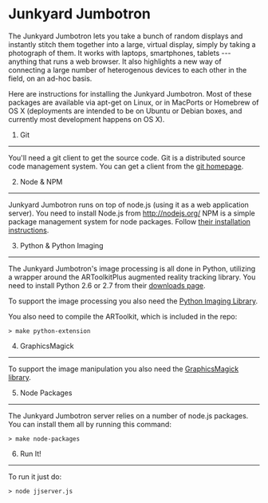 Junkyard Jumbotron
==================

The Junkyard Jumbotron lets you take a bunch of random displays and
instantly stitch them together into a large, virtual display, simply
by taking a photograph of them. It works with laptops, smartphones,
tablets --- anything that runs a web browser. It also highlights a new
way of connecting a large number of heterogenous devices to each other
in the field, on an ad-hoc basis.

Here are instructions for installing the Junkyard Jumbotron.  Most of
these packages are available via apt-get on Linux, or in MacPorts or
Homebrew of OS X (deployments are intended to be on Ubuntu or Debian
boxes, and currently most development happens on OS X).

1. Git
------

You'll need a git client to get the source code.  Git is a distributed 
source code management system.  You can get a client from the [git 
homepage](http://git-scm.com/).

2. Node & NPM
-------------

Junkyard Jumbotron runs on top of node.js (using it as a web application
server).  You need to install Node.js from http://nodejs.org/
NPM is a simple package management system for node packages.  Follow [their 
installation instructions](http://npmjs.org/).

3. Python & Python Imaging
--------------------------

The Junkyard Jumbotron's image processing is all done in Python, utilizing
a wrapper around the ARToolkitPlus augmented reality tracking library.  You
need to install Python 2.6 or 2.7 from their [downloads page](http://www.python.org/download/).

To support the image processing you also need the 
[Python Imaging Library](http://www.pythonware.com/products/pil/).

You also need to compile the ARToolkit, which is included in the repo:

    > make python-extension

4. GraphicsMagick
-----------------

To support the image manipulation you also need the 
[GraphicsMagick library](http://www.graphicsmagick.org/).

5. Node Packages
----------------

The Junkyard Jumbotron server relies on a number of node.js packages.  You
can install them all by running this command:

    > make node-packages

6. Run It!
----------

To run it just do:

    > node jjserver.js

